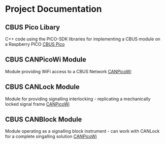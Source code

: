 # Project Documentation

## CBUS Pico Libary
C++ code using the PICO-SDK libraries for implementing a CBUS module on a Raspberry PICO
[CBUS Pico](https://kkimber.github.io/CBUSPico)

## CBUS CANPicoWi Module
Module providing WiFi access to a CBUS Network
[CANPicoWi](https://kkimber.github.io/CBUSPicoWi)

## CBUS CANLock Module
Module for providing signalling interlocking - replicating a mechanically locked signal frame
[CANPicoWi](https://kkimber.github.io/CANLock)

## CBUS CANBlock Module
Module operating as a signalling block instrument - can work with CANLock for a complete singalling solution
[CANPicoWi](https://kkimber.github.io/CANBlock)

